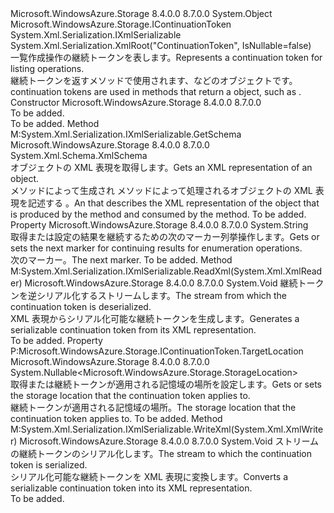 <Type Name="FileContinuationToken" FullName="Microsoft.WindowsAzure.Storage.File.FileContinuationToken">
  <TypeSignature Language="C#" Value="public sealed class FileContinuationToken : Microsoft.WindowsAzure.Storage.IContinuationToken, System.Xml.Serialization.IXmlSerializable" />
  <TypeSignature Language="ILAsm" Value=".class public auto ansi serializable sealed beforefieldinit FileContinuationToken extends System.Object implements class Microsoft.WindowsAzure.Storage.IContinuationToken, class System.Xml.Serialization.IXmlSerializable" />
  <TypeSignature Language="DocId" Value="T:Microsoft.WindowsAzure.Storage.File.FileContinuationToken" />
  <TypeSignature Language="VB.NET" Value="Public NotInheritable Class FileContinuationToken&#xA;Implements IContinuationToken, IXmlSerializable" />
  <TypeSignature Language="F#" Value="type FileContinuationToken = class&#xA;    interface IContinuationToken&#xA;    interface IXmlSerializable" />
  <AssemblyInfo>
    <AssemblyName>Microsoft.WindowsAzure.Storage</AssemblyName>
    <AssemblyVersion>8.4.0.0</AssemblyVersion>
    <AssemblyVersion>8.7.0.0</AssemblyVersion>
  </AssemblyInfo>
  <Base>
    <BaseTypeName>System.Object</BaseTypeName>
  </Base>
  <Interfaces>
    <Interface>
      <InterfaceName>Microsoft.WindowsAzure.Storage.IContinuationToken</InterfaceName>
    </Interface>
    <Interface>
      <InterfaceName>System.Xml.Serialization.IXmlSerializable</InterfaceName>
    </Interface>
  </Interfaces>
  <Attributes>
    <Attribute>
      <AttributeName>System.Xml.Serialization.XmlRoot("ContinuationToken", IsNullable=false)</AttributeName>
    </Attribute>
  </Attributes>
  <Docs>
    <summary>
            <span data-ttu-id="545d4-101">一覧作成操作の継続トークンを表します。</span><span class="sxs-lookup"><span data-stu-id="545d4-101">Represents a continuation token for listing operations.</span></span> 
            </summary>
    <remarks>
      <span data-ttu-id="545d4-102"><see cref="T:Microsoft.WindowsAzure.Storage.File.FileContinuationToken" />継続トークンを返すメソッドで使用されます、<see cref="T:Microsoft.WindowsAzure.Storage.File.FileResultSegment" />などのオブジェクト<see cref="M:Microsoft.WindowsAzure.Storage.File.CloudFileDirectory.ListFilesAndDirectoriesSegmented(Microsoft.WindowsAzure.Storage.File.FileContinuationToken)" />です。</span><span class="sxs-lookup"><span data-stu-id="545d4-102"><see cref="T:Microsoft.WindowsAzure.Storage.File.FileContinuationToken" /> continuation tokens are used in methods that return a <see cref="T:Microsoft.WindowsAzure.Storage.File.FileResultSegment" /> object, such as <see cref="M:Microsoft.WindowsAzure.Storage.File.CloudFileDirectory.ListFilesAndDirectoriesSegmented(Microsoft.WindowsAzure.Storage.File.FileContinuationToken)" />.</span></span></remarks>
  </Docs>
  <Members>
    <Member MemberName=".ctor">
      <MemberSignature Language="C#" Value="public FileContinuationToken ();" />
      <MemberSignature Language="ILAsm" Value=".method public hidebysig specialname rtspecialname instance void .ctor() cil managed" />
      <MemberSignature Language="DocId" Value="M:Microsoft.WindowsAzure.Storage.File.FileContinuationToken.#ctor" />
      <MemberSignature Language="VB.NET" Value="Public Sub New ()" />
      <MemberType>Constructor</MemberType>
      <AssemblyInfo>
        <AssemblyName>Microsoft.WindowsAzure.Storage</AssemblyName>
        <AssemblyVersion>8.4.0.0</AssemblyVersion>
        <AssemblyVersion>8.7.0.0</AssemblyVersion>
      </AssemblyInfo>
      <Parameters />
      <Docs>
        <summary>To be added.</summary>
        <remarks>To be added.</remarks>
      </Docs>
    </Member>
    <Member MemberName="GetSchema">
      <MemberSignature Language="C#" Value="public System.Xml.Schema.XmlSchema GetSchema ();" />
      <MemberSignature Language="ILAsm" Value=".method public hidebysig newslot virtual instance class System.Xml.Schema.XmlSchema GetSchema() cil managed" />
      <MemberSignature Language="DocId" Value="M:Microsoft.WindowsAzure.Storage.File.FileContinuationToken.GetSchema" />
      <MemberSignature Language="VB.NET" Value="Public Function GetSchema () As XmlSchema" />
      <MemberSignature Language="F#" Value="abstract member GetSchema : unit -&gt; System.Xml.Schema.XmlSchema&#xA;override this.GetSchema : unit -&gt; System.Xml.Schema.XmlSchema" Usage="fileContinuationToken.GetSchema " />
      <MemberType>Method</MemberType>
      <Implements>
        <InterfaceMember>M:System.Xml.Serialization.IXmlSerializable.GetSchema</InterfaceMember>
      </Implements>
      <AssemblyInfo>
        <AssemblyName>Microsoft.WindowsAzure.Storage</AssemblyName>
        <AssemblyVersion>8.4.0.0</AssemblyVersion>
        <AssemblyVersion>8.7.0.0</AssemblyVersion>
      </AssemblyInfo>
      <ReturnValue>
        <ReturnType>System.Xml.Schema.XmlSchema</ReturnType>
      </ReturnValue>
      <Parameters />
      <Docs>
        <summary>
            <span data-ttu-id="545d4-103">オブジェクトの XML 表現を取得します。</span><span class="sxs-lookup"><span data-stu-id="545d4-103">Gets an XML representation of an object.</span></span>
            </summary>
        <returns>
            <span data-ttu-id="545d4-104"><see cref="M:System.Xml.Serialization.IXmlSerializable.WriteXml(System.Xml.XmlWriter)" /> メソッドによって生成され <see cref="M:System.Xml.Serialization.IXmlSerializable.ReadXml(System.Xml.XmlReader)" /> メソッドによって処理されるオブジェクトの XML 表現を記述する <see cref="T:System.Xml.Schema.XmlSchema" />。</span><span class="sxs-lookup"><span data-stu-id="545d4-104">An <see cref="T:System.Xml.Schema.XmlSchema" /> that describes the XML representation of the object that is produced by the <see cref="M:System.Xml.Serialization.IXmlSerializable.WriteXml(System.Xml.XmlWriter)" /> method and consumed by the <see cref="M:System.Xml.Serialization.IXmlSerializable.ReadXml(System.Xml.XmlReader)" /> method.</span></span>
            </returns>
        <remarks>To be added.</remarks>
      </Docs>
    </Member>
    <Member MemberName="NextMarker">
      <MemberSignature Language="C#" Value="public string NextMarker { get; set; }" />
      <MemberSignature Language="ILAsm" Value=".property instance string NextMarker" />
      <MemberSignature Language="DocId" Value="P:Microsoft.WindowsAzure.Storage.File.FileContinuationToken.NextMarker" />
      <MemberSignature Language="VB.NET" Value="Public Property NextMarker As String" />
      <MemberSignature Language="F#" Value="member this.NextMarker : string with get, set" Usage="Microsoft.WindowsAzure.Storage.File.FileContinuationToken.NextMarker" />
      <MemberType>Property</MemberType>
      <AssemblyInfo>
        <AssemblyName>Microsoft.WindowsAzure.Storage</AssemblyName>
        <AssemblyVersion>8.4.0.0</AssemblyVersion>
        <AssemblyVersion>8.7.0.0</AssemblyVersion>
      </AssemblyInfo>
      <ReturnValue>
        <ReturnType>System.String</ReturnType>
      </ReturnValue>
      <Docs>
        <summary>
            <span data-ttu-id="545d4-105">取得または設定の結果を継続するための次のマーカー<see cref="T:Microsoft.WindowsAzure.Storage.File.CloudFile" />列挙操作します。</span><span class="sxs-lookup"><span data-stu-id="545d4-105">Gets or sets the next marker for continuing results for <see cref="T:Microsoft.WindowsAzure.Storage.File.CloudFile" /> enumeration operations.</span></span>
            </summary>
        <value><span data-ttu-id="545d4-106">次のマーカー。</span><span class="sxs-lookup"><span data-stu-id="545d4-106">The next marker.</span></span></value>
        <remarks>To be added.</remarks>
      </Docs>
    </Member>
    <Member MemberName="ReadXml">
      <MemberSignature Language="C#" Value="public void ReadXml (System.Xml.XmlReader reader);" />
      <MemberSignature Language="ILAsm" Value=".method public hidebysig newslot virtual instance void ReadXml(class System.Xml.XmlReader reader) cil managed" />
      <MemberSignature Language="DocId" Value="M:Microsoft.WindowsAzure.Storage.File.FileContinuationToken.ReadXml(System.Xml.XmlReader)" />
      <MemberSignature Language="VB.NET" Value="Public Sub ReadXml (reader As XmlReader)" />
      <MemberSignature Language="F#" Value="abstract member ReadXml : System.Xml.XmlReader -&gt; unit&#xA;override this.ReadXml : System.Xml.XmlReader -&gt; unit" Usage="fileContinuationToken.ReadXml reader" />
      <MemberType>Method</MemberType>
      <Implements>
        <InterfaceMember>M:System.Xml.Serialization.IXmlSerializable.ReadXml(System.Xml.XmlReader)</InterfaceMember>
      </Implements>
      <AssemblyInfo>
        <AssemblyName>Microsoft.WindowsAzure.Storage</AssemblyName>
        <AssemblyVersion>8.4.0.0</AssemblyVersion>
        <AssemblyVersion>8.7.0.0</AssemblyVersion>
      </AssemblyInfo>
      <ReturnValue>
        <ReturnType>System.Void</ReturnType>
      </ReturnValue>
      <Parameters>
        <Parameter Name="reader" Type="System.Xml.XmlReader" />
      </Parameters>
      <Docs>
        <param name="reader"><span data-ttu-id="545d4-107"><see cref="T:System.Xml.XmlReader" />継続トークンを逆シリアル化するストリームします。</span><span class="sxs-lookup"><span data-stu-id="545d4-107">The <see cref="T:System.Xml.XmlReader" /> stream from which the continuation token is deserialized.</span></span></param>
        <summary>
            <span data-ttu-id="545d4-108">XML 表現からシリアル化可能な継続トークンを生成します。</span><span class="sxs-lookup"><span data-stu-id="545d4-108">Generates a serializable continuation token from its XML representation.</span></span>
            </summary>
        <remarks>To be added.</remarks>
      </Docs>
    </Member>
    <Member MemberName="TargetLocation">
      <MemberSignature Language="C#" Value="public Nullable&lt;Microsoft.WindowsAzure.Storage.StorageLocation&gt; TargetLocation { get; set; }" />
      <MemberSignature Language="ILAsm" Value=".property instance valuetype System.Nullable`1&lt;valuetype Microsoft.WindowsAzure.Storage.StorageLocation&gt; TargetLocation" />
      <MemberSignature Language="DocId" Value="P:Microsoft.WindowsAzure.Storage.File.FileContinuationToken.TargetLocation" />
      <MemberSignature Language="VB.NET" Value="Public Property TargetLocation As Nullable(Of StorageLocation)" />
      <MemberSignature Language="F#" Value="member this.TargetLocation : Nullable&lt;Microsoft.WindowsAzure.Storage.StorageLocation&gt; with get, set" Usage="Microsoft.WindowsAzure.Storage.File.FileContinuationToken.TargetLocation" />
      <MemberType>Property</MemberType>
      <Implements>
        <InterfaceMember>P:Microsoft.WindowsAzure.Storage.IContinuationToken.TargetLocation</InterfaceMember>
      </Implements>
      <AssemblyInfo>
        <AssemblyName>Microsoft.WindowsAzure.Storage</AssemblyName>
        <AssemblyVersion>8.4.0.0</AssemblyVersion>
        <AssemblyVersion>8.7.0.0</AssemblyVersion>
      </AssemblyInfo>
      <ReturnValue>
        <ReturnType>System.Nullable&lt;Microsoft.WindowsAzure.Storage.StorageLocation&gt;</ReturnType>
      </ReturnValue>
      <Docs>
        <summary>
            <span data-ttu-id="545d4-109">取得または継続トークンが適用される記憶域の場所を設定します。</span><span class="sxs-lookup"><span data-stu-id="545d4-109">Gets or sets the storage location that the continuation token applies to.</span></span>
            </summary>
        <value><span data-ttu-id="545d4-110">継続トークンが適用される記憶域の場所。</span><span class="sxs-lookup"><span data-stu-id="545d4-110">The storage location that the continuation token applies to.</span></span></value>
        <remarks>To be added.</remarks>
      </Docs>
    </Member>
    <Member MemberName="WriteXml">
      <MemberSignature Language="C#" Value="public void WriteXml (System.Xml.XmlWriter writer);" />
      <MemberSignature Language="ILAsm" Value=".method public hidebysig newslot virtual instance void WriteXml(class System.Xml.XmlWriter writer) cil managed" />
      <MemberSignature Language="DocId" Value="M:Microsoft.WindowsAzure.Storage.File.FileContinuationToken.WriteXml(System.Xml.XmlWriter)" />
      <MemberSignature Language="VB.NET" Value="Public Sub WriteXml (writer As XmlWriter)" />
      <MemberSignature Language="F#" Value="abstract member WriteXml : System.Xml.XmlWriter -&gt; unit&#xA;override this.WriteXml : System.Xml.XmlWriter -&gt; unit" Usage="fileContinuationToken.WriteXml writer" />
      <MemberType>Method</MemberType>
      <Implements>
        <InterfaceMember>M:System.Xml.Serialization.IXmlSerializable.WriteXml(System.Xml.XmlWriter)</InterfaceMember>
      </Implements>
      <AssemblyInfo>
        <AssemblyName>Microsoft.WindowsAzure.Storage</AssemblyName>
        <AssemblyVersion>8.4.0.0</AssemblyVersion>
        <AssemblyVersion>8.7.0.0</AssemblyVersion>
      </AssemblyInfo>
      <ReturnValue>
        <ReturnType>System.Void</ReturnType>
      </ReturnValue>
      <Parameters>
        <Parameter Name="writer" Type="System.Xml.XmlWriter" />
      </Parameters>
      <Docs>
        <param name="writer"><span data-ttu-id="545d4-111"><see cref="T:System.Xml.XmlWriter" />ストリームの継続トークンのシリアル化します。</span><span class="sxs-lookup"><span data-stu-id="545d4-111">The <see cref="T:System.Xml.XmlWriter" /> stream to which the continuation token is serialized.</span></span></param>
        <summary>
            <span data-ttu-id="545d4-112">シリアル化可能な継続トークンを XML 表現に変換します。</span><span class="sxs-lookup"><span data-stu-id="545d4-112">Converts a serializable continuation token into its XML representation.</span></span>
            </summary>
        <remarks>To be added.</remarks>
      </Docs>
    </Member>
  </Members>
</Type>